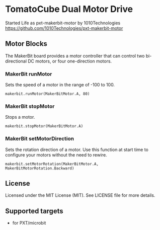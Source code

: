 # TomatoCube Dual Motor Drive

Started Life as pxt-makerbit-motor by 1010Technologies
https://github.com/1010Technologies/pxt-makerbit-motor

## Motor Blocks

The MakerBit board provides a motor controller that can control two bi-directional DC motors, or four one-direction motors.

### MakerBit runMotor

Sets the speed of a motor in the range of -100 to 100.

```sig
makerbit.runMotor(MakerBitMotor.A, 80)
```

### MakerBit stopMotor

Stops a motor.

```sig
makerbit.stopMotor(MakerBitMotor.A)
```

### MakerBit setMotorDirection

Sets the rotation direction of a motor. Use this function at start time to configure your motors without the need to rewire.

```sig
makerbit.setMotorRotation(MakerBitMotor.A, MakerBitMotorRotation.Backward)
```

## License

Licensed under the MIT License (MIT). See LICENSE file for more details.

## Supported targets

- for PXT/microbit
